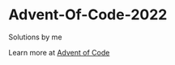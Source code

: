 # Advent-Of-Code-2022
Solutions by me

Learn more at [Advent of Code](https://www.adventofcode.com)
